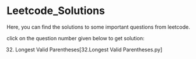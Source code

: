 # Leetcode_Solutions
Here, you can find the solutions to some important questions from leetcode.

click on the question number given below to get solution:

32. Longest Valid Parentheses[32.Longest Valid Parentheses.py]
